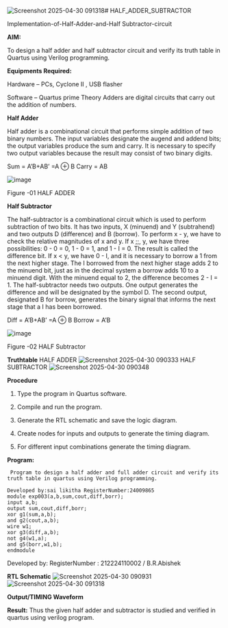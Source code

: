 ![Screenshot 2025-04-30 091318](https://github.com/user-attachments/assets/adf903f6-9f2b-4cc5-acbe-be1bf189c953)# HALF_ADDER_SUBTRACTOR

Implementation-of-Half-Adder-and-Half Subtractor-circuit

**AIM:**

To design a half adder and half subtractor circuit and verify its truth table in Quartus using Verilog programming.

**Equipments Required:**

Hardware – PCs, Cyclone II , USB flasher 

Software – Quartus prime Theory Adders are digital circuits that carry out the addition of numbers.

**Half Adder**

Half adder is a combinational circuit that performs simple addition of two binary numbers. The input variables designate the augend and addend bits; the output variables produce the sum and carry. It is necessary to specify two output variables because the result may consist of two binary digits.

Sum = A’B+AB’ =A ⊕ B Carry = AB

![image](https://github.com/naavaneetha/HALF_ADDER_SUBTRACTOR/assets/154305477/bd4a0b2c-cdbc-4184-ab08-81578f121e1f)

Figure -01 HALF ADDER

**Half Subtractor**

The half-subtractor is a combinational circuit which is used to perform subtraction of two bits. It has two inputs, X (minuend) and Y (subtrahend) and two outputs D (difference) and B (borrow). To perform x - y, we have to check the relative magnitudes of x and y. If x ;;, y, we have three possibilities: 0 - 0 = 0, 1 - 0 = 1, and 1 - I = 0. The result is called the difference bit. If x < y, we have 0 - I, and it is necessary to borrow a 1 from the next higher stage. The I borrowed from the next higher stage adds 2 to the minuend bit, just as in the decimal system a borrow adds 10 to a minuend digit. With the minuend equal to 2, the difference becomes 2 - I = 1. The half-subtractor needs two outputs. One output generates the difference and will be designated by the symbol D. The second output, designated B for borrow, generates the binary signal that informs the next stage that a I has been borrowed. 

Diff = A’B+AB’ =A ⊕ B
Borrow = A’B

 ![image](https://github.com/naavaneetha/HALF_ADDER_SUBTRACTOR/assets/154305477/d76b099c-513f-4e7c-843a-e2fd028a531a)

Figure -02 HALF Subtractor

**Truthtable**
HALF ADDER
![Screenshot 2025-04-30 090333](https://github.com/user-attachments/assets/d275b078-e935-477e-b6cf-439371ba15e1)
HALF SUBTRACTOR
![Screenshot 2025-04-30 090348](https://github.com/user-attachments/assets/416b1651-cd45-4914-a3c6-9a6443e8686e)


**Procedure**

1.	Type the program in Quartus software.

2.	Compile and run the program.

3.	Generate the RTL schematic and save the logic diagram.

4.	Create nodes for inputs and outputs to generate the timing diagram.

5.	For different input combinations generate the timing diagram.


**Program:**
```
 Program to design a half adder and full adder circuit and verify its truth table in quartus using Verilog programming.

Developed by:sai likitha RegisterNumber:24009865
module exp003(a,b,sum,cout,diff,borr);
input a,b;
output sum,cout,diff,borr;
xor g1(sum,a,b);
and g2(cout,a,b);
wire w1;
xor g3(diff,a,b);
not g4(w1,a);
and g5(borr,w1,b);
endmodule 

```

Developed by: RegisterNumber : 212224110002 / B.R.Abishek


**RTL Schematic**
![Screenshot 2025-04-30 090931](https://github.com/user-attachments/assets/38d371f3-92bc-4f08-a62e-29f9225e5276)
![Screenshot 2025-04-30 091318](https://github.com/user-attachments/assets/5a3ad4b6-2e9d-4a66-98c4-51ed25bebc2a)


**Output/TIMING Waveform**

**Result:**
 Thus the given half adder and subtractor is studied and verified in quartus using verilog program.

